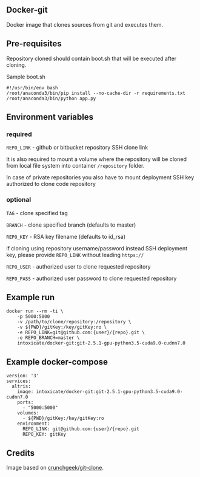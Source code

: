 ## Docker-git

Docker image that clones sources from git and executes them. 

## Pre-requisites

Repository cloned should contain boot.sh that will be executed after cloning.

Sample boot.sh
``` 
#!/usr/bin/env bash
/root/anaconda3/bin/pip install --no-cache-dir -r requirements.txt
/root/anaconda3/bin/python app.py
```

## Environment variables

### required
`REPO_LINK` - github or bitbucket repository SSH clone link

It is also required to mount a volume where the repository will be cloned from local file system into container `/repository` folder.

In case of private repositories you also have to mount deployment SSH key authorized to clone code repository

### optional
`TAG` - clone specified tag

`BRANCH` - clone specified branch (defaults to master)

`REPO_KEY` - RSA key filename (defaults to id_rsa)

if cloning using repository username/password instead SSH deployment key, please provide `REPO_LINK` without leading `https://`

`REPO_USER` - authorized user to clone requested repository

`REPO_PASS` - authorized user password to clone requested repository

## Example run

```
docker run --rm -ti \
    -p 5000:5000
    -v /path/to/clone/repository:/repository \
    -v ${PWD}/gitKey:/key/gitKey:ro \
    -e REPO_LINK=git@github.com:{user}/{repo}.git \
    -e REPO_BRANCH=master \    
    intoxicate/docker-git:git-2.5.1-gpu-python3.5-cuda9.0-cudnn7.0
```

## Example docker-compose
```
version: '3'
services:
  altris:
    image: intoxicate/docker-git:git-2.5.1-gpu-python3.5-cuda9.0-cudnn7.0
    ports:
      - "5000:5000"
    volumes:
      - ${PWD}/gitKey:/key/gitKey:ro
    environment:    
      REPO_LINK: git@github.com:{user}/{repo}.git
      REPO_KEY: gitKey  
``` 

## Credits

Image based on [crunchgeek/git-clone](https://github.com/markhilton/docker-git-clone).